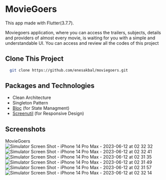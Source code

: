 # MovieGoers

This app made with Flutter(3.7.7).

Moviegoers application, where you can access the trailers, subjects, details and providers of almost every movie, is waiting for you with a simple and understandable UI. You can access and review all the codes of this project


## Clone This Project

```bash
  git clone https://github.com/enesakbal/moviegoers.git
```

## Packages and Technologies
- Clean Architecture
- Singleton Pattern
- [Bloc](https://pub.dev/packages/flutter_bloc) (for State Managment)
- [Screenutil](https://pub.dev/packages/flutter_screenutil) (for Responsive Design)


## Screenshots
MovieGoers ![Simulator Screen Shot - iPhone 14 Pro Max - 2023-06-12 at 02 32 32](https://github.com/enesakbal/moviegoers/assets/60822023/8bcf88ce-fc67-4b6e-9fe3-b06555f04803)
![Simulator Screen Shot - iPhone 14 Pro Max - 2023-06-12 at 02 32 41](https://github.com/enesakbal/moviegoers/assets/60822023/f5ef2b98-a0b9-475b-bbd2-b26476c8f763)
![Simulator Screen Shot - iPhone 14 Pro Max - 2023-06-12 at 02 31 35](https://github.com/enesakbal/moviegoers/assets/60822023/5c9daa7c-b9c9-4744-87c7-488bd953301c)
![Simulator Screen Shot - iPhone 14 Pro Max - 2023-06-12 at 02 31 49](https://github.com/enesakbal/moviegoers/assets/60822023/7e6f70c2-a61c-4aed-b021-891321cda4c9)
![Simulator Screen Shot - iPhone 14 Pro Max - 2023-06-12 at 02 31 57](https://github.com/enesakbal/moviegoers/assets/60822023/7350558f-c731-48cc-b6a9-625eed8e3493)
![Simulator Screen Shot - iPhone 14 Pro Max - 2023-06-12 at 02 32 14](https://github.com/enesakbal/moviegoers/assets/60822023/c80093d9-66dd-4879-86a4-2b8efded6607)
